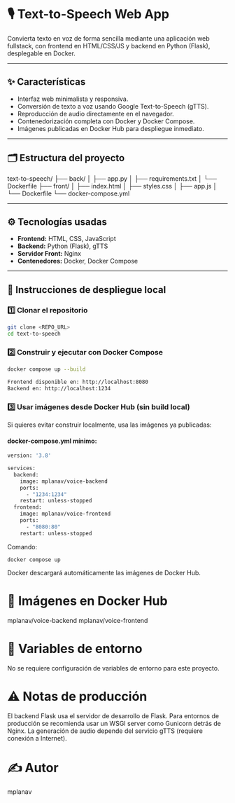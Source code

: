 # 🎙️ Text-to-Speech Web App

Convierta texto en voz de forma sencilla mediante una aplicación web fullstack, con frontend en HTML/CSS/JS y backend en Python (Flask), desplegable en Docker.

---

## ✨ Características

- Interfaz web minimalista y responsiva.
- Conversión de texto a voz usando Google Text-to-Speech (gTTS).
- Reproducción de audio directamente en el navegador.
- Contenedorización completa con Docker y Docker Compose.
- Imágenes publicadas en Docker Hub para despliegue inmediato.

---

## 🗂️ Estructura del proyecto

text-to-speech/
├── back/
│ ├── app.py
│ ├── requirements.txt
│ └── Dockerfile
├── front/
│ ├── index.html
│ ├── styles.css
│ ├── app.js
│ └── Dockerfile
└── docker-compose.yml

---

## ⚙️ Tecnologías usadas

- **Frontend:** HTML, CSS, JavaScript
- **Backend:** Python (Flask), gTTS
- **Servidor Front:** Nginx
- **Contenedores:** Docker, Docker Compose

---

## 🚀 Instrucciones de despliegue local

### 1️⃣ Clonar el repositorio

```bash
git clone <REPO_URL>
cd text-to-speech
```
### 2️⃣ Construir y ejecutar con Docker Compose

```bash
docker compose up --build

Frontend disponible en: http://localhost:8080
Backend en: http://localhost:1234
```
### 3️⃣ Usar imágenes desde Docker Hub (sin build local)
Si quieres evitar construir localmente, usa las imágenes ya publicadas:

#### docker-compose.yml mínimo:
```bash
version: '3.8'

services:
  backend:
    image: mplanav/voice-backend
    ports:
      - "1234:1234"
    restart: unless-stopped
  frontend:
    image: mplanav/voice-frontend
    ports:
      - "8080:80"
    restart: unless-stopped
```
Comando:
```
docker compose up
```
Docker descargará automáticamente las imágenes de Docker Hub.

# 🐳 Imágenes en Docker Hub
mplanav/voice-backend
mplanav/voice-frontend

# 🔧 Variables de entorno
No se requiere configuración de variables de entorno para este proyecto.

# ⚠️ Notas de producción
El backend Flask usa el servidor de desarrollo de Flask. Para entornos de producción se recomienda usar un WSGI server como Gunicorn detrás de Nginx.
La generación de audio depende del servicio gTTS (requiere conexión a Internet).


# ✍️ Autor
mplanav
